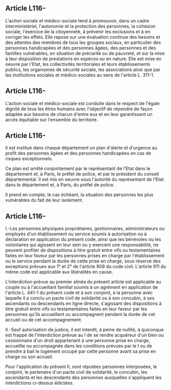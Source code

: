 ## Article L116-

L'action sociale et médico-sociale tend à promouvoir, dans un cadre interministériel, l'autonomie et la
protection des personnes, la cohésion sociale, l'exercice de la citoyenneté, à prévenir les exclusions et à
en corriger les effets. Elle repose sur une évaluation continue des besoins et des attentes des membres de
tous les groupes sociaux, en particulier des personnes handicapées et des personnes âgées, des personnes
et des familles vulnérables, en situation de précarité ou de pauvreté, et sur la mise à leur disposition de
prestations en espèces ou en nature. Elle est mise en oeuvre par l'Etat, les collectivités territoriales et leurs
établissements publics, les organismes de sécurité sociale, les associations ainsi que par les institutions
sociales et médico-sociales au sens de l'article L. 311-1.

## Article L116-

L'action sociale et médico-sociale est conduite dans le respect de l'égale dignité de tous les êtres humains
avec l'objectif de répondre de façon adaptée aux besoins de chacun d'entre eux et en leur garantissant un
accès équitable sur l'ensemble du territoire.

## Article L116-

Il est institué dans chaque département un plan d'alerte et d'urgence au profit des personnes âgées et des
personnes handicapées en cas de risques exceptionnels.

Ce plan est arrêté conjointement par le représentant de l'Etat dans le département et, à Paris, le préfet de
police, et par le président du conseil départemental. Il est mis en oeuvre sous l'autorité du représentant de
l'Etat dans le département et, à Paris, du préfet de police.

Il prend en compte, le cas échéant, la situation des personnes les plus vulnérables du fait de leur isolement.

## Article L116-


I.-Les personnes physiques propriétaires, gestionnaires, administrateurs ou employés d'un établissement ou
service soumis à autorisation ou à déclaration en application du présent code, ainsi que les bénévoles ou les
volontaires qui agissent en leur sein ou y exercent une responsabilité, ne peuvent profiter de dispositions
à titre gratuit entre vifs ou testamentaires faites en leur faveur par les personnes prises en charge par
l'établissement ou le service pendant la durée de cette prise en charge, sous réserve des exceptions prévues
aux 1° et 2° de l'article 909 du code civil. L'article 911 du même code est applicable aux libéralités en cause.

L'interdiction prévue au premier alinéa du présent article est applicable au couple ou à l'accueillant familial
soumis à un agrément en application de l'article L. 441-1 du présent code et à son conjoint, à la personne
avec laquelle il a conclu un pacte civil de solidarité ou à son concubin, à ses ascendants ou descendants en
ligne directe, s'agissant des dispositions à titre gratuit entre vifs ou testamentaires faites en leur faveur par les
personnes qu'ils accueillent ou accompagnent pendant la durée de cet accueil ou de cet accompagnement.

II.-Sauf autorisation de justice, il est interdit, à peine de nullité, à quiconque est frappé de l'interdiction
prévue au I de se rendre acquéreur d'un bien ou cessionnaire d'un droit appartenant à une personne prise
en charge, accueillie ou accompagnée dans les conditions prévues par le I ou de prendre à bail le logement
occupé par cette personne avant sa prise en charge ou son accueil.

Pour l'application du présent II, sont réputées personnes interposées, le conjoint, le partenaire d'un pacte
civil de solidarité, le concubin, les ascendants et les descendants des personnes auxquelles s'appliquent les
interdictions ci-dessus édictées.


